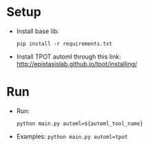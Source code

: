 # Setup
- Install base lib:

    `
    pip install -r requirements.txt
    `
- Install TPOT automl through this link: http://epistasislab.github.io/tpot/installing/

# Run
- Run:

    `
    python main.py automl=${automl_tool_name}
    `
- Examples:
    `
    python main.py automl=tpot
    `


